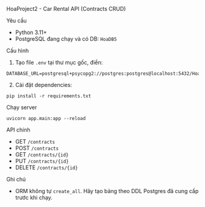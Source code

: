 HoaProject2 - Car Rental API (Contracts CRUD)

Yêu cầu
- Python 3.11+
- PostgreSQL đang chạy và có DB: `HoaDB5`

Cấu hình
1) Tạo file `.env` tại thư mục gốc, điền:
```
DATABASE_URL=postgresql+psycopg2://postgres:postgres@localhost:5432/HoaDB5
```

2) Cài đặt dependencies:
```
pip install -r requirements.txt
```

Chạy server
```
uvicorn app.main:app --reload
```

API chính
- GET `/contracts`
- POST `/contracts`
- GET `/contracts/{id}`
- PUT `/contracts/{id}`
- DELETE `/contracts/{id}`

Ghi chú
- ORM không tự `create_all`. Hãy tạo bảng theo DDL Postgres đã cung cấp trước khi chạy.

